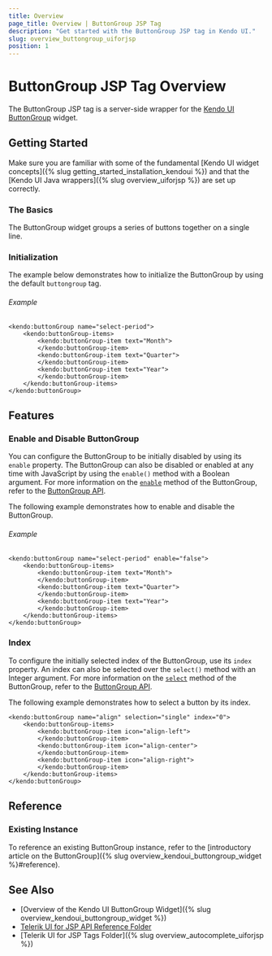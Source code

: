 ```yaml
---
title: Overview
page_title: Overview | ButtonGroup JSP Tag
description: "Get started with the ButtonGroup JSP tag in Kendo UI."
slug: overview_buttongroup_uiforjsp
position: 1
---
```


# ButtonGroup JSP Tag Overview

The ButtonGroup JSP tag is a server-side wrapper for the [Kendo UI ButtonGroup](/api/javascript/ui/buttongroup) widget.

## Getting Started

Make sure you are familiar with some of the fundamental [Kendo UI widget concepts]({% slug getting_started_installation_kendoui %}) and
that the [Kendo UI Java wrappers]({% slug overview_uiforjsp %}) are set up correctly.

### The Basics

The ButtonGroup widget groups a series of buttons together on a single line.

### Initialization

The example below demonstrates how to initialize the ButtonGroup by using the default `buttongroup` tag.

###### Example

    <kendo:buttonGroup name="select-period">
    	<kendo:buttonGroup-items>
	    	<kendo:buttonGroup-item text="Month">
	    	</kendo:buttonGroup-item>
	    	<kendo:buttonGroup-item text="Quarter">
	    	</kendo:buttonGroup-item>
	    	<kendo:buttonGroup-item text="Year">
	    	</kendo:buttonGroup-item>
    	</kendo:buttonGroup-items>
    </kendo:buttonGroup>

## Features

### Enable and Disable ButtonGroup

You can configure the ButtonGroup to be initially disabled by using its `enable` property. The ButtonGroup can also be disabled or enabled at any time with JavaScript by using the `enable()` method with a Boolean argument. For more information on the [`enable`](/api/javascript/ui/buttongroup#methods-enable) method of the ButtonGroup, refer to the [ButtonGroup API](/api/javascript/ui/buttongroup).

The following example demonstrates how to enable and disable the ButtonGroup.

###### Example

    <kendo:buttonGroup name="select-period" enable="false">
    	<kendo:buttonGroup-items>
	    	<kendo:buttonGroup-item text="Month">
	    	</kendo:buttonGroup-item>
	    	<kendo:buttonGroup-item text="Quarter">
	    	</kendo:buttonGroup-item>
	    	<kendo:buttonGroup-item text="Year">
	    	</kendo:buttonGroup-item>
    	</kendo:buttonGroup-items>
    </kendo:buttonGroup>

### Index

To configure the initially selected index of the ButtonGroup, use its `index` property. An index can also be selected over the `select()` method with an Integer argument. For more information on the [`select`](/api/javascript/ui/buttongroup#methods-select) method of the ButtonGroup, refer to the [ButtonGroup API](/api/javascript/ui/buttongroup).

The following example demonstrates how to select a button by its index.

    <kendo:buttonGroup name="align" selection="single" index="0">
        <kendo:buttonGroup-items>
            <kendo:buttonGroup-item icon="align-left">
            </kendo:buttonGroup-item>
            <kendo:buttonGroup-item icon="align-center">
            </kendo:buttonGroup-item>
            <kendo:buttonGroup-item icon="align-right">
            </kendo:buttonGroup-item>
        </kendo:buttonGroup-items>
    </kendo:buttonGroup>

## Reference

### Existing Instance

To reference an existing ButtonGroup instance, refer to the [introductory article on the ButtonGroup]({% slug overview_kendoui_buttongroup_widget %}#reference).

## See Also

* [Overview of the Kendo UI ButtonGroup Widget]({% slug overview_kendoui_buttongroup_widget %})
* [Telerik UI for JSP API Reference Folder](/api/jsp/autocomplete/animation)
* [Telerik UI for JSP Tags Folder]({% slug overview_autocomplete_uiforjsp %})
